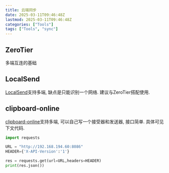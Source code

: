```yaml
---
title: 云端同步
date: 2025-03-11T09:46:48Z
lastmod: 2025-03-11T09:46:48Z
categories: ["Tools"]
tags: ["Tools", "sync"]
---
```


## ZeroTier

多端互连的基础

## LocalSend

[LocalSend](https://localsend.org/)支持多端, 缺点是只能识别一个网络. 建议与ZeroTier搭配使用.

## clipboard-online

[clipboard-online](https://github.com/YanxinTang/clipboard-online)支持多端, 可以自己写一个接受器和发送器, 接口简单. 具体可见下文代码.

```python
import requests

URL = "http://192.168.194.60:8086"
HEADER={'X-API-Version':'1'}

res = requests.get(url=URL,headers=HEADER)
print(res.json())
```

‍
